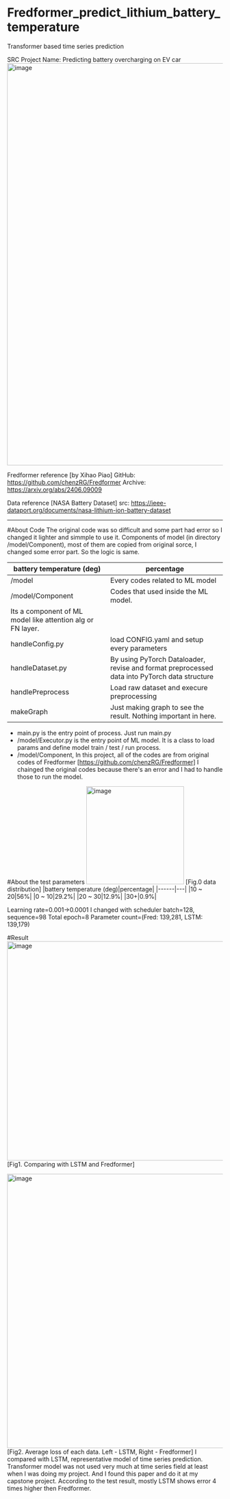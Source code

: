 # Fredformer_predict_lithium_battery_temperature
Transformer based time series prediction

SRC Project Name: Predicting battery overcharging on EV car 
<img width="937" alt="image" src="https://github.com/user-attachments/assets/cffdbee9-c6b6-420e-b8de-a7e18804f1dd" />

Fredformer reference [by Xihao Piao]
GitHub: https://github.com/chenzRG/Fredformer
Archive: https://arxiv.org/abs/2406.09009

Data reference [NASA Battery Dataset]
src: https://ieee-dataport.org/documents/nasa-lithium-ion-battery-dataset

------------------------------
#About Code
The original code was so difficult and some part had error so I changed it lighter and simmple to use it.
Components of model (in directory /model/Component), most of them are copied from original sorce, I changed some error part.
So the logic is same.

|battery temperature (deg)|percentage|
|------|---|
| /model | Every codes related to ML model |
| /model/Component | Codes that used inside the ML model.  
Its a component of ML model like attention alg or FN layer. |
| handleConfig.py | load CONFIG.yaml and setup every parameters |
| handleDataset.py | By using PyTorch Dataloader, revise and format preprocessed data into PyTorch data structure |
| handlePreprocess | Load raw dataset and execure preprocessing |
| makeGraph | Just making graph to see the result. Nothing important in here. |

- main.py is the entry point of process. Just run main.py
- /model/Executor.py is the entry point of ML model. It is  a class to load params and define model train / test / run process.
- /model/Component, In this project, all of the codes are from original codes of Fredformer [https://github.com/chenzRG/Fredformer]
I chainged the original codes because there's an error and I had to handle those to run the model.



#About the test parameters
<img width="228" alt="image" src="https://github.com/user-attachments/assets/f3004158-7987-4290-9775-dc3f329537a3" />
[Fig.0 data distribution]
|battery temperature (deg)|percentage|
|------|---|
|10 ~ 20|56%|
|0 ~ 10|29.2%|
|20 ~ 30|12.9%|
|30+|0.9%|

Learning rate=0.001->0.0001  I changed with scheduler
batch=128,
sequence=98
Total epoch=8
Parameter count=(Fred: 139,281, LSTM: 139,179)


#Result
<img width="511" alt="image" src="https://github.com/user-attachments/assets/00deb74d-b45c-4d10-8246-0dec9aff7b36" />
[Fig1. Comparing with LSTM and Fredformer]

<img width="639" alt="image" src="https://github.com/user-attachments/assets/0418d954-b49d-4cbf-b3c1-7ec4d5cb885d" />
[Fig2. Average loss of each data. Left - LSTM, Right - Fredformer]
I compared with LSTM, representative model of time series prediction.
Transformer model was not used very much at time series field at least when I was doing my project. And I found this paper and do it at my capstone project. According to the test result, mostly LSTM shows error 4 times higher then Fredformer.
